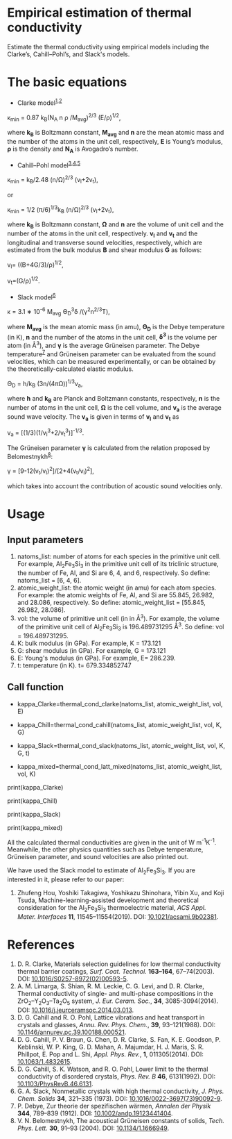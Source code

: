 # Empirical estimation of thermal conductivity
Estimate the thermal conductivity using empirical models including the Clarke’s, Cahill–Pohl’s, and  Slack's models.

# The basic equations

* Clarke model<sup>[1](https://doi.org/10.1016/S0257-8972(02)00593-5),[2](https://doi.org/10.1016/j.jeurceramsoc.2014.03.013)</sup>

&#954;<sub>min</sub>  = 0.87  k<sub>B</sub>(N<sub>A</sub> n &#961; /M<sub>avg</sub>)<sup>2/3</sup>  (E/&#961;)<sup>1/2</sup>,  

where **k<sub>B</sub>** is Boltzmann constant,  **M<sub>avg</sub>** and **n** are the mean atomic mass and the number of the atoms in the unit cell, respectively, **E** is Young’s modulus, **&#961;** is the density and **N<sub>A</sub>** is Avogadro’s number.

* Cahill–Pohl model<sup>[3](https://doi.org/10.1146/annurev.pc.39.100188.000521),[4](https://doi.org/10.1063/1.4832615),[5](https://doi.org/10.1103/PhysRevB.46.6131)</sup>

&#954;<sub>min</sub>  =  k<sub>B</sub>/2.48 (n/&#937;)<sup>2/3</sup>  (v<sub>l</sub>+2v<sub>t</sub>),              

or 

&#954;<sub>min</sub>  = 1/2 (&#960;/6)<sup>1/3</sup>k<sub>B</sub> (n/&#937;)<sup>2/3</sup>  (v<sub>l</sub>+2v<sub>t</sub>),

where **k<sub>B</sub>** is Boltzmann constant, **&#937;**  and **n** are the volume of unit cell and the number of the atoms in the unit cell, respectively. **v<sub>l</sub>** and **v<sub>t</sub>** and the longitudinal and  transverse sound  velocities, respectively, which are estimated from the bulk modulus **B** and shear modulus **G** as follows:

v<sub>l</sub>= ((B+4G/3)/&#961;)<sup>1/2</sup>,                  

v<sub>t</sub>=(G/&#961;)<sup>1/2</sup>.                 

* Slack model<sup>[6](https://doi.org/10.1016/0022-3697(73)90092-9)</sup>

&#954; = 3.1 &#8727; 10<sup>-6</sup> M<sub>avg</sub> &#920;<sub>D</sub><sup>3</sup>&#948; /(&#947;<sup>2</sup>n<sup>2/3</sup>T), 

where **M<sub>avg</sub>**  is the mean atomic mass (in amu), **&#920;<sub>D</sub>**  is the Debye temperature (in K), **n** and the number of the atoms in the unit cell, **&#948;<sup>3</sup>** is the volume per atom (in &#197;<sup>3</sup>), and **&#947;** is the average Gr&#252;neisen parameter. The Debye temperature<sup>[7](https://doi.org/10.1002/andp.19123441404)</sup> and Gr&#252;neisen parameter can be evaluated from the sound velocities, which can be measured experimentally, or can be obtained by the theoretically-calculated elastic modulus.

&#920;<sub>D</sub> = h/k<sub>B</sub> (3n/(4&#960;&#937;))<sup>1/3</sup>v<sub>a</sub>,  

where **h** and **k<sub>B</sub>** are Planck and Boltzmann constants, respectively, **n** is the number of atoms in the unit cell, **&#937;** is the cell volume, and **v<sub>a</sub>** is the average sound wave velocity. The **v<sub>a</sub>**  is given in terms of **v<sub>l</sub>** and **v<sub>t</sub>** as

v<sub>a</sub> = [(1/3)(1/v<sub>l</sub><sup>3</sup>+2/v<sub>t</sub><sup>3</sup>)]<sup>-1/3</sup>.  

The Gr&#252;neisen parameter **&#947;**  is calculated from the relation proposed by Belomestnykh<sup>[8](https://doi.org/10.1134/1.1666949)</sup>:

&#947; = [9-12(v<sub>t</sub>/v<sub>l</sub>)<sup>2</sup>]/[2+4(v<sub>t</sub>/v<sub>l</sub>)<sup>2</sup>],  

which takes into account the contribution of acoustic sound velocities only.

# Usage

## Input parameters

1. natoms_list:  number of atoms for each species in the primitive unit cell. For example, Al<sub>2</sub>Fe<sub>3</sub>Si<sub>3</sub> in the primitive unit cell of its triclinic structure, the number of  Fe, Al, and Si are 6, 4, and 6, respectively. So  define:   natoms_list = [6, 4, 6].
2. atomic_weight_list: the atomic weight (in amu) for each atom species. For example:  the atomic weights of Fe, Al, and Si are 55.845, 26.982, and 28.086, respectively. So define:  atomic_weight_list = [55.845, 26.982, 28.086].
3. vol: the volume of primitive unit cell (in in &#197;<sup>3</sup>).  For example, the volume of the primitive unit cell of   Al<sub>2</sub>Fe<sub>3</sub>Si<sub>3</sub>  is  196.489731295 &#197;<sup>3</sup>. So define: vol = 196.489731295.
4. K: bulk modulus (in GPa).  For example, K = 173.121
5. G: shear modulus (in GPa). For example, G = 173.121
6. E: Young's modulus (in GPa). For example,  E= 286.239.
7. t: temperature (in K). t= 679.334852747

## Call function

- kappa_Clarke=thermal_cond_clarke(natoms_list, atomic_weight_list, vol, E)

- kappa_Chill=thermal_cond_cahill(natoms_list, atomic_weight_list, vol, K, G)

- kappa_Slack=thermal_cond_slack(natoms_list, atomic_weight_list, vol, K, G, t)

- kappa_mixed=thermal_cond_latt_mixed(natoms_list, atomic_weight_list, vol, K)

print(kappa_Clarke)

print(kappa_Chill)

print(kappa_Slack)

print(kappa_mixed)

All the calculated thermal conductivities are given in the unit of W m<sup>-1</sup>K<sup>-1</sup>.  Meanwhile, the other physics quantities such as Debye temperature, Gr&#252;neisen parameter, and sound velocities are also printed out. 

We have used the Slack model to estimate of Al<sub>2</sub>Fe<sub>3</sub>Si<sub>3</sub>. If you are interested in it, please refer to our paper:

1. Zhufeng Hou, Yoshiki Takagiwa, Yoshikazu Shinohara, Yibin Xu, and Koji Tsuda, Machine-learning-assisted development and theoretical consideration for the Al<sub>2</sub>Fe<sub>3</sub>Si<sub>3</sub>  thermoelectric material, *ACS Appl. Mater. Interfaces* **11**, 11545–11554(2019). DOI: [10.1021/acsami.9b02381](https://doi.org/10.1021/acsami.9b02381).


# References

1. D. R. Clarke, Materials selection guidelines for low thermal conductivity thermal barrier coatings, *Surf. Coat. Technol.* **163–164**, 67–74(2003). DOI: [10.1016/S0257-8972(02)00593-5](https://doi.org/10.1016/S0257-8972(02)00593-5).
2. A. M. Limarga, S. Shian, R. M. Leckie, C. G. Levi, and D. R. Clarke, Thermal conductivity of single- and multi-phase compositions in the ZrO<sub>2</sub>–Y<sub>2</sub>O<sub>3</sub>–Ta<sub>2</sub>O<sub>5</sub> system, *J. Eur. Ceram. Soc.*, **34**, 3085-3094(2014). DOI: [10.1016/j.jeurceramsoc.2014.03.013](https://doi.org/10.1016/j.jeurceramsoc.2014.03.013).
3. D. G. Cahill and R. O. Pohl, Lattice vibrations and heat transport in crystals and glasses,  *Annu. Rev. Phys. Chem.*, **39**, 93–121(1988). DOI: [10.1146/annurev.pc.39.100188.000521](https://doi.org/10.1146/annurev.pc.39.100188.000521).
4. D. G. Cahill, P. V. Braun, G. Chen, D. R. Clarke, S. Fan, K. E. Goodson, P. Keblinski, W. P. King, G. D. Mahan, A. Majumdar, H. J. Maris, S. R. Phillpot, E. Pop and L. Shi, *Appl. Phys. Rev.*, **1**, 011305(2014). DOI: [10.1063/1.4832615](https://doi.org/10.1063/1.4832615).
5. D. G. Cahill, S. K. Watson, and R. O. Pohl, Lower limit to the thermal conductivity of disordered crystals, *Phys. Rev. B* **46**, 6131(1992). DOI: [10.1103/PhysRevB.46.6131](https://doi.org/10.1103/PhysRevB.46.6131).
6. G. A. Slack, Nonmetallic crystals with high thermal conductivity, *J. Phys. Chem. Solids*
   **34**, 321–335 (1973). DOI: [10.1016/0022-3697(73)90092-9](https://doi.org/10.1016/0022-3697(73)90092-9).
7. P. Debye, Zur theorie der spezifischen w&#228;rmen,  *Annalen der Physik* **344**, 789–839 (1912). DOI: [10.1002/andp.19123441404](https://doi.org/10.1002/andp.19123441404).
8. V. N. Belomestnykh, The acoustical Gr&#252;neisen constants of solids, *Tech. Phys. Lett.* **30**,
   91–93 (2004). DOI: [10.1134/1.1666949](https://doi.org/10.1134/1.1666949).
